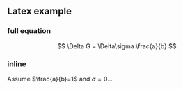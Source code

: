 ## Latex example
### full equation 
$$ 
\Delta G = \Delta\sigma \frac{a}{b} 
$$ 
### inline
Assume $\frac{a}{b}=1$ and $\sigma=0$...  